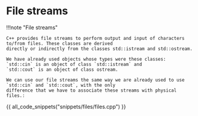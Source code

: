 # File streams

!!!note "File streams"

    C++ provides file streams to perform output and input of characters to/from files. These classes are derived
    directly or indirectly from the classes std::istream and std::ostream. 

    We have already used objects whose types were these classes: `std::cin` is an object of class `std::istream` and 
    `std::cout` is an object of class ostream. 

    We can use our file streams the same way we are already used to use `std::cin` and `std::cout`, with the only 
    difference that we have to associate these streams with physical files.:

{{ all_code_snippets("snippets/files/files.cpp") }}


